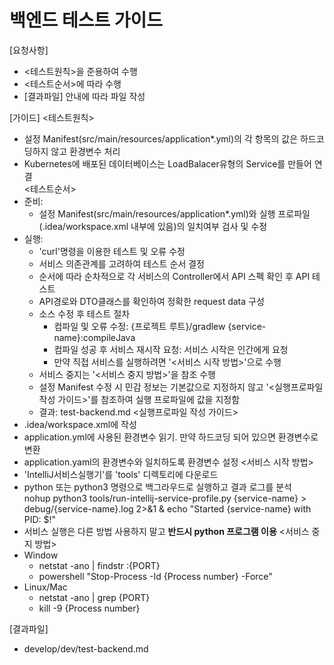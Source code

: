 # 백엔드 테스트 가이드 
  
[요청사항]  
- <테스트원칙>을 준용하여 수행
- <테스트순서>에 따라 수행
- [결과파일] 안내에 따라 파일 작성 

[가이드]
<테스트원칙>
- 설정 Manifest(src/main/resources/application*.yml)의 각 항목의 값은 하드코딩하지 않고 환경변수 처리 
- Kubernetes에 배포된 데이터베이스는 LoadBalacer유형의 Service를 만들어 연결   
<테스트순서>
- 준비:
  - 설정 Manifest(src/main/resources/application*.yml)와 실행 프로파일(.idea/workspace.xml 내부에 있음)의 일치여부 검사 및 수정   
- 실행:
  - 'curl'명령을 이용한 테스트 및 오류 수정
  - 서비스 의존관계를 고려하여 테스트 순서 결정 
  - 순서에 따라 순차적으로 각 서비스의 Controller에서 API 스펙 확인 후 API 테스트 
  - API경로와 DTO클래스를 확인하여 정확한 request data 구성  
  - 소스 수정 후 테스트 절차 
    - 컴파일 및 오류 수정: {프로젝트 루트}/gradlew {service-name}:compileJava
    - 컴파일 성공 후 서비스 재시작 요청: 서비스 시작은 인간에게 요청 
    - 만약 직접 서비스를 실행하려면 '<서비스 시작 방법>'으로 수행  
  - 서비스 중지는 '<서비스 중지 방법>'을 참조 수행  
  - 설정 Manifest 수정 시 민감 정보는 기본값으로 지정하지 않고 '<실행프로파일 작성 가이드>'를 참조하여 실행 프로파일에 값을 지정함 
  - 결과: test-backend.md
<실행프로파일 작성 가이드>
- .idea/workspace.xml에 작성
- application.yml에 사용된 환경변수 읽기. 만약 하드코딩 되어 있으면 환경변수로 변환  
- application.yaml의 환경변수와 일치하도록 환경변수 설정 
<서비스 시작 방법>
- 'IntelliJ서비스실행기'를 'tools' 디렉토리에 다운로드  
- python 또는 python3 명령으로 백그라우드로 실행하고 결과 로그를 분석  
  nohup python3 tools/run-intellij-service-profile.py {service-name} > debug/{service-name}.log 2>&1 & echo "Started {service-name} with PID: $!" 
- 서비스 실행은 다른 방법 사용하지 말고 **반드시 python 프로그램 이용**
<서비스 중지 방법>
- Window
  - netstat -ano | findstr :{PORT}
  - powershell "Stop-Process -Id {Process number} -Force"
- Linux/Mac
  - netstat -ano | grep {PORT}
  - kill -9 {Process number}
  
[결과파일]
- develop/dev/test-backend.md